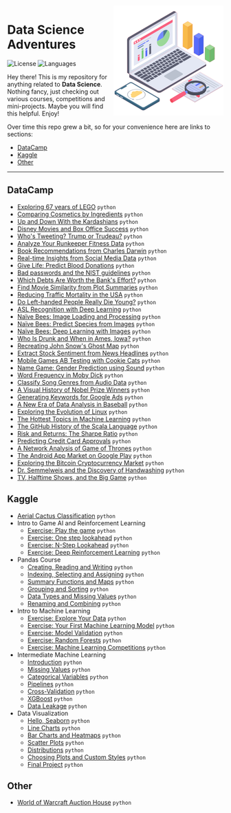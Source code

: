 <img src="header_icon.png" align="right" width="256" alt="header pic"/>

# Data Science Adventures

![License](https://img.shields.io/badge/license-MIT-green)
![Languages](https://img.shields.io/badge/languages-python-lightgrey)

Hey there! This is my repository for anything related to **Data Science**. Nothing fancy, just checking out various courses, competitions and mini-projects. Maybe you will find this helpful. Enjoy!

Over time this repo grew a bit, so for your convenience here are links to sections:

- [DataCamp](#datacamp)
- [Kaggle](#kaggle)
- [Other](#other)

---

## DataCamp

- [Exploring 67 years of LEGO](/DataCamp/Exploring%2067%20years%20of%20LEGO/notebook.ipynb) `python`
- [Comparing Cosmetics by Ingredients](/DataCamp/Comparing%20Cosmetics%20by%20Ingredients/notebook.ipynb) `python`
- [Up and Down With the Kardashians](/DataCamp/Up%20and%20Down%20With%20the%20Kardashians/notebook.ipynb) `python`
- [Disney Movies and Box Office Success](/DataCamp/Disney%20Movies%20and%20Box%20Office%20Success/notebook.ipynb) `python`
- [Who's Tweeting? Trump or Trudeau?](/DataCamp/Who's%20Tweeting%3F%20Trump%20or%20Trudeau%3F/notebook.ipynb) `python`
- [Analyze Your Runkeeper Fitness Data](/DataCamp/Analyze%20Your%20Runkeeper%20Fitness%20Data/notebook.ipynb) `python`
- [Book Recommendations from Charles Darwin](/DataCamp/Book%20Recommendations%20from%20Charles%20Darwin/notebook.ipynb) `python`
- [Real-time Insights from Social Media Data](/DataCamp/Real-time%20Insights%20from%20Social%20Media%20Data/notebook.ipynb) `python`
- [Give Life: Predict Blood Donations](/DataCamp/Give%20Life:%20Predict%20Blood%20Donations/notebook.ipynb) `python`
- [Bad passwords and the NIST guidelines](/DataCamp/Bad%20passwords%20and%20the%20NIST%20guidelines/notebook.ipynb) `python`
- [Which Debts Are Worth the Bank's Effort?](/DataCamp/Which%20Debts%20Are%20Worth%20the%20Bank's%20Effort%3F/notebook.ipynb) `python`
- [Find Movie Similarity from Plot Summaries](/DataCamp/Find%20Movie%20Similarity%20from%20Plot%20Summaries/notebook.ipynb) `python`
- [Reducing Traffic Mortality in the USA](/DataCamp/Reducing%20Traffic%20Mortality%20in%20the%20USA/notebook.ipynb) `python`
- [Do Left-handed People Really Die Young?](/DataCamp/Do%20Left-handed%20People%20Really%20Die%20Young%3F/notebook.ipynb) `python`
- [ASL Recognition with Deep Learning](/DataCamp/ASL%20Recognition%20with%20Deep%20Learning/notebook.ipynb) `python`
- [Naïve Bees: Image Loading and Processing](/DataCamp/Na%C3%AFve%20Bees:%20Image%20Loading%20and%20Processing/notebook.ipynb) `python`
- [Naïve Bees: Predict Species from Images](/DataCamp/Na%C3%AFve%20Bees:%20Predict%20Species%20from%20Images/notebook.ipynb) `python`
- [Naïve Bees: Deep Learning with Images](/DataCamp/Na%C3%AFve%20Bees:%20Deep%20Learning%20with%20Images/notebook.ipynb) `python`
- [Who Is Drunk and When in Ames, Iowa?](/DataCamp/Who%20Is%20Drunk%20and%20When%20in%20Ames%2C%20Iowa%3F/notebook.ipynb) `python`
- [Recreating John Snow's Ghost Map](/DataCamp/Recreating%20John%20Snow's%20Ghost%20Map/notebook.ipynb) `python`
- [Extract Stock Sentiment from News Headlines](/DataCamp/Extract%20Stock%20Sentiment%20from%20News%20Headlines/notebook.ipynb) `python`
- [Mobile Games AB Testing with Cookie Cats](/DataCamp/Mobile%20Games%20AB%20Testing%20with%20Cookie%20Cats/notebook.ipynb) `python`
- [Name Game: Gender Prediction using Sound](/DataCamp/Name%20Game:%20Gender%20Prediction%20using%20Sound/notebook.ipynb) `python`
- [Word Frequency in Moby Dick](/DataCamp/Word%20Frequency%20in%20Moby%20Dick/notebook.ipynb) `python`
- [Classify Song Genres from Audio Data](/DataCamp/Classify%20Song%20Genres%20from%20Audio%20Data/notebook.ipynb) `python`
- [A Visual History of Nobel Prize Winners](/DataCamp/A%20Visual%20History%20of%20Nobel%20Prize%20Winners/notebook.ipynb) `python`
- [Generating Keywords for Google Ads](/DataCamp/Generating%20Keywords%20for%20Google%20Ads/notebook.ipynb) `python`
- [A New Era of Data Analysis in Baseball](/DataCamp/A%20New%20Era%20of%20Data%20Analysis%20in%20Baseball/notebook.ipynb) `python`
- [Exploring the Evolution of Linux](/DataCamp/Exploring%20the%20Evolution%20of%20Linux/notebook.ipynb) `python`
- [The Hottest Topics in Machine Learning](/DataCamp/The%20Hottest%20Topics%20in%20Machine%20Learning/notebook.ipynb) `python`
- [The GitHub History of the Scala Language](/DataCamp/The%20GitHub%20History%20of%20the%20Scala%20Language/notebook.ipynb) `python`
- [Risk and Returns: The Sharpe Ratio](/DataCamp/Risk%20and%20Returns:%20The%20Sharpe%20Ratio/notebook.ipynb) `python`
- [Predicting Credit Card Approvals](/DataCamp/Predicting%20Credit%20Card%20Approvals/notebook.ipynb) `python`
- [A Network Analysis of Game of Thrones](/DataCamp/A%20Network%20Analysis%20of%20Game%20of%20Thrones/notebook.ipynb) `python`
- [The Android App Market on Google Play](/DataCamp/The%20Android%20App%20Market%20on%20Google%20Play/notebook.ipynb) `python`
- [Exploring the Bitcoin Cryptocurrency Market](/DataCamp/Exploring%20the%20Bitcoin%20Cryptocurrency%20Market/notebook.ipynb) `python`
- [Dr. Semmelweis and the Discovery of Handwashing](/DataCamp/Dr.%20Semmelweis%20and%20the%20Discovery%20of%20Handwashing/notebook.ipynb) `python`
- [TV, Halftime Shows, and the Big Game](/DataCamp/TV%2C%20Halftime%20Shows%2C%20and%20the%20Big%20Game/notebook.ipynb) `python`

## Kaggle

- [Aerial Cactus Classification](/Kaggle/Aerial%20Cactus%20Classification/aerial-cactus.ipynb) `python`
- Intro to Game AI and Reinforcement Learning
   - [Exercise: Play the game](/Kaggle/Intro%20to%20Game%20AI%20and%20Reinforcement%20Learning/exercise-play-the-game.ipynb) `python`
   - [Exercise: One step lookahead](/Kaggle/Intro%20to%20Game%20AI%20and%20Reinforcement%20Learning/exercise-one-step-lookahead.ipynb) `python`
   - [Exercise: N-Step Lookahead](/Kaggle/Intro%20to%20Game%20AI%20and%20Reinforcement%20Learning/exercise-n-step-lookahead.ipynb) `python`
   - [Exercise: Deep Reinforcement Learning](/Kaggle/Intro%20to%20Game%20AI%20and%20Reinforcement%20Learning/exercise-deep-reinforcement-learning.ipynb) `python`
- Pandas Course
   - [Creating, Reading and Writing](/Kaggle/Pandas%20Course/exercise-creating-reading-and-writing.ipynb) `python`
   - [Indexing, Selecting and Assigning](/Kaggle/Pandas%20Course/exercise-indexing-selecting-assigning.ipynb) `python`
   - [Summary Functions and Maps](/Kaggle/Pandas%20Course/exercise-summary-functions-and-maps.ipynb) `python`
   - [Grouping and Sorting](/Kaggle/Pandas%20Course/exercise-grouping-and-sorting.ipynb) `python`
   - [Data Types and Missing Values](/Kaggle/Pandas%20Course/exercise-data-types-and-missing-values.ipynb) `python`
   - [Renaming and Combining](/Kaggle/Pandas%20Course/exercise-renaming-and-combining.ipynb) `python`
- Intro to Machine Learning
   - [Exercise: Explore Your Data](/Kaggle/Intro%20to%20Machine%20Learning/exercise-explore-your-data.ipynb) `python`
   - [Exercise: Your First Machine Learning Model](/Kaggle/Intro%20to%20Machine%20Learning/exercise-your-first-machine-learning-model.ipynb) `python`
   - [Exercise: Model Validation](/Kaggle/Intro%20to%20Machine%20Learning/exercise-model-validation.ipynb) `python`
   - [Exercise: Random Forests](/Kaggle/Intro%20to%20Machine%20Learning/exercise-random-forests.ipynb) `python`
   - [Exercise: Machine Learning Competitions](/Kaggle/Intro%20to%20Machine%20Learning/exercise-machine-learning-competitions.ipynb) `python`
- Intermediate Machine Learning
   - [Introduction](/Kaggle/Intermediate%20Machine%20Learning/exercise-introduction.ipynb) `python`
   - [Missing Values](/Kaggle/Intermediate%20Machine%20Learning/exercise-missing-values.ipynb) `python`
   - [Categorical Variables](/Kaggle/Intermediate%20Machine%20Learning/exercise-categorical-variables.ipynb) `python`
   - [Pipelines](/Kaggle/Intermediate%20Machine%20Learning/exercise-pipelines.ipynb) `python`
   - [Cross-Validation](/Kaggle/Intermediate%20Machine%20Learning/exercise-cross-validation.ipynb) `python`
   - [XGBoost](/Kaggle/Intermediate%20Machine%20Learning/exercise-xgboost.ipynb) `python`
   - [Data Leakage](/Kaggle/Intermediate%20Machine%20Learning/exercise-data-leakage.ipynb) `python`
- Data Visualization
   - [Hello, Seaborn](/Kaggle/Data%20Visualization/exercise-hello-seaborn.ipynb) `python`
   - [Line Charts](/Kaggle/Data%20Visualization/exercise-line-charts.ipynb) `python`
   - [Bar Charts and Heatmaps](/Kaggle/Data%20Visualization/exercise-bar-charts-and-heatmaps.ipynb) `python`
   - [Scatter Plots](/Kaggle/Data%20Visualization/exercise-scatter-plots.ipynb) `python`
   - [Distributions](/Kaggle/Data%20Visualization/exercise-distributions.ipynb) `python`
   - [Choosing Plots and Custom Styles](/Kaggle/Data%20Visualization/exercise-choosing-plot-types-and-custom-styles.ipynb) `python`
   - [Final Project](/Kaggle/Data%20Visualization/exercise-final-project.ipynb) `python`

## Other

- [World of Warcraft Auction House](/Other/World%20of%20Warcraft%20Auction%20House/notebook.ipynb) `python`
